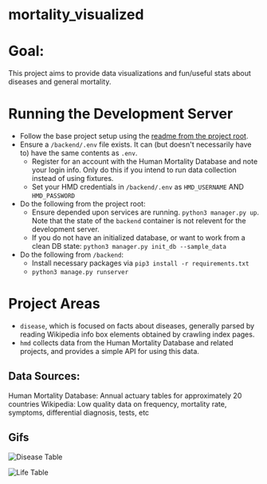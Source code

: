 # mortality_visualized

# Goal:
This project aims to provide data visualizations and fun/useful stats about diseases and general mortality.

# Running the Development Server
- Follow the base project setup using the [readme from the project root](/README.md).
- Ensure a `/backend/.env` file exists. It can (but doesn't necessarily have to) have the same contents as `.env`.
    - Register for an account with the Human Mortality Database and note your login info. Only do this if you intend to run data collection instead of using fixtures.
    - Set your HMD credentials in `/backend/.env` as `HMD_USERNAME` AND `HMD_PASSWORD`
- Do the following from the project root:
    - Ensure depended upon services are running. `python3 manager.py up`. Note that the state of the `backend` container is not relevent for the development server.
    - If you do not have an initialized database, or want to work from a clean DB state: `python3 manager.py init_db --sample_data`
- Do the following from `/backend`:
    - Install necessary packages via `pip3 install -r requirements.txt`
    - `python3 manage.py runserver`


# Project Areas
- `disease`, which is focused on facts about diseases, generally parsed by reading Wikipedia info box elements obtained by crawling index pages.
- `hmd` collects data from the Human Mortality Database and related projects, and provides a simple API for using this data.

## Data Sources:
Human Mortality Database: Annual actuary tables for approximately 20 countries
Wikipedia: Low quality data on frequency, mortality rate, symptoms, differential diagnosis, tests, etc

## Gifs

![Disease Table](/readme_assets/table.gif)

![Life Table](/readme_assets/graph.gif)
